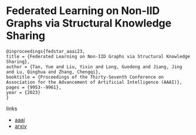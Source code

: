 # Federated Learning on Non-IID Graphs via Structural Knowledge Sharing

```
@inproceedings{fedstar_aaai23,
title = {Federated Learning on Non-IID Graphs via Structural Knowledge Sharing},
author = {Tan, Yue and Liu, Yixin and Long, Guodong and Jiang, Jing and Lu, Qinghua and Zhang, Chengqi},
booktitle = {Proceedings of the Thirty-Seventh Conference on Association for the Advancement of Artificial Intelligence (AAAI)},
pages = {9953--9961},
year = {2023}
}
```

links
- [aaai](https://ojs.aaai.org/index.php/AAAI/article/view/26187)
- [arxiv](https://arxiv.org/abs/2211.13009)
